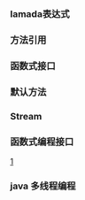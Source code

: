 


### lamada表达式 ###



### 方法引用 ###



### 函数式接口 ###



### 默认方法 ###



### Stream ###




### 函数式编程接口 ###

[1](https://my.oschina.net/thinwonton/blog/2991303)








### java 多线程编程 ###